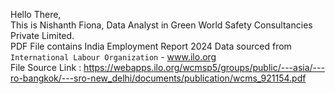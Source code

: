 Hello There, <br> This is Nishanth Fiona, Data Analyst in Green World Safety Consultancies Private Limited.<br>
PDF File contains India Employment Report 2024 Data sourced from ` International Labour Organization ` - www.ilo.org <br>
File Source Link : https://webapps.ilo.org/wcmsp5/groups/public/---asia/---ro-bangkok/---sro-new_delhi/documents/publication/wcms_921154.pdf
